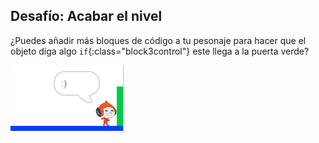 ## Desafío: Acabar el nivel

¿Puedes añadir más bloques de código a tu pesonaje para hacer que el objeto diga algo `if`{:class="block3control"} este llega a la puerta verde?

![captura de pantalla](images/dodge-win.png)
